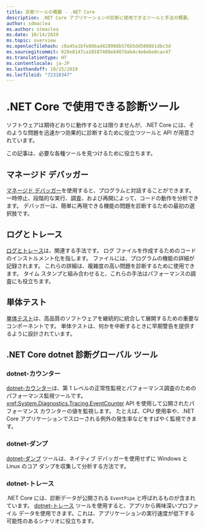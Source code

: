 ```yaml
---
title: 診断ツールの概要 - .NET Core
description: .NET Core アプリケーションの診断に使用できるツールと手法の概要。
author: sdmaclea
ms.author: stmaclea
ms.date: 10/14/2019
ms.topic: overview
ms.openlocfilehash: c0a45a1bfe866ad42890db576b5dd5098b1dbc3d
ms.sourcegitcommit: 628e8147ca10187488e6407dab4c4e6ebe0cac47
ms.translationtype: HT
ms.contentlocale: ja-JP
ms.lasthandoff: 10/15/2019
ms.locfileid: "72318347"
---
```

# <a name="what-diagnostic-tools-are-available-in-net-core"></a>.NET Core で使用できる診断ツール

ソフトウェアは期待どおりに動作するとは限りませんが、.NET Core には、そのような問題を迅速かつ効果的に診断するために役立つツールと API が用意されています。

この記事は、必要な各種ツールを見つけるために役立ちます。

## <a name="managed-debuggers"></a>マネージド デバッガー

[マネージド デバッガー](managed-debuggers.md)を使用すると、プログラムと対話することができます。 一時停止、段階的な実行、調査、および再開によって、コードの動作を分析できます。 デバッガーは、簡単に再現できる機能の問題を診断するための最初の選択肢です。

## <a name="logging-and-tracing"></a>ログとトレース

[ログとトレース](logging-tracing.md)は、関連する手法です。 ログ ファイルを作成するためのコードのインストルメント化を指します。 ファイルには、プログラムの機能の詳細が記録されます。 これらの詳細は、複雑度の高い問題を診断するために使用できます。 タイム スタンプと組み合わせると、これらの手法はパフォーマンスの調査にも役立ちます。

## <a name="unit-testing"></a>単体テスト

[単体テスト](../testing/index.md)は、高品質のソフトウェアを継続的に統合して展開するための重要なコンポーネントです。 単体テストは、何かを中断するときに早期警告を提供するように設計されています。

## <a name="net-core-dotnet-diagnostic-global-tools"></a>.NET Core dotnet 診断グローバル ツール

### <a name="dotnet-counters"></a>dotnet-カウンター

[dotnet-カウンター](dotnet-counters.md)は、第 1 レベルの正常性監視とパフォーマンス調査のためのパフォーマンス監視ツールです。 <xref:System.Diagnostics.Tracing.EventCounter> API を使用して公開されたパフォーマンス カウンターの値を監視します。 たとえば、CPU 使用率や、.NET Core アプリケーションでスローされる例外の発生率などをすばやく監視できます。

### <a name="dotnet-dump"></a>dotnet-ダンプ

[dotnet-ダンプ](dotnet-dump.md) ツールは、ネイティブ デバッガーを使用せずに Windows と Linux のコア ダンプを収集して分析する方法です。

### <a name="dotnet-trace"></a>dotnet-トレース

.NET Core には、診断データが公開される `EventPipe` と呼ばれるものが含まれています。 [dotnet-トレース](dotnet-trace.md) ツールを使用すると、アプリから興味深いプロファイル データを使用できます。これは、アプリケーションの実行速度が低下する可能性のあるシナリオに役立ちます。
